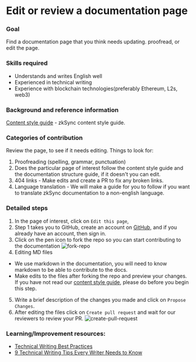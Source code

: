 # Edit or review a documentation page


### Goal
Find a documentation page that you think needs updating. proofread, or edit the page.

### Skills required

- Understands and writes English well
- Experienced in technical writing
- Experience with blockchain technologies(preferably Ethereum, L2s, web3)

### Background and reference information

[Content style guide](https://www.notion.so/matterlabs/Communication-Strategy-a4836bd6d2254268b60a489d82992d71) - zkSync content style guide.

### Categories of contribution

Review the page, to see if it needs editing. Things to look for:
1. Proofreading (spelling, grammar, punctuation)
2. Does the particular page of interest follow the content style guide and the documentation structure guide, if it doesn't you can edit.
3. 404 links - Make edits and create a PR to fix any broken links.
4. Language translation - We will make a guide for you to follow if you want to translate zkSync documentation to a non-english language.

### Detailed steps

1. In the page of interest, click on `Edit this page`,
2. Step 1 takes you to GitHub, create an account on [GitHub](https://github.com/join), and if you already have an account, then sign in.
3. Click on the pen icon to fork the repo so you can start contributing to the documentation
  ![fork-repo](https://user-images.githubusercontent.com/55744578/136702921-3105350a-a68a-4aa4-8c5d-fb24742652b2.jpg)
4. Editing MD files
  - We use markdown in the documentation, you will need to know markdown to be able to contribute to the docs.
  - Make edits to the files after forking the repo and preview your changes. If you have not read our [content style guide](https://www.notion.so/matterlabs/Communication-Strategy-a4836bd6d2254268b60a489d82992d71), please do before you begin this step.
5. Write a brief description of the changes you made and click on `Propose Changes`. 
6. After editing the files click on `Create pull request` and wait for our reviewers to review your PR.
  ![create-pull-request](https://user-images.githubusercontent.com/55744578/136703597-6644e43c-7c64-4cc0-bf8b-7fb8db9544cf.jpg)


### Learning/Improvement resources: 

- [Technical Writing Best Practices](https://proedit.com/technical-writing-best-practices/)
- [9 Technical Writing Tips Every Writer Needs to Know](https://www.instructionalsolutions.com/blog/technical-writing-tips)